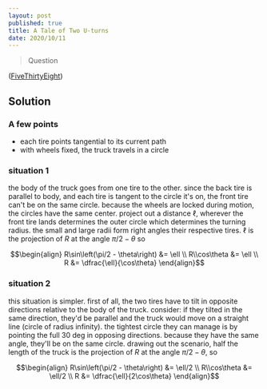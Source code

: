 ```yaml
---
layout: post
published: true
title: A Tale of Two U-turns
date: 2020/10/11
---
```


>Question

<!--more-->

([FiveThirtyEight](https://fivethirtyeight.com/features/can-you-parallel-park-your-car/))

## Solution

### A few points

- each tire points tangential to its current path
- with wheels fixed, the truck travels in a circle

### situation 1

the body of the truck goes from one tire to the other. since the back tire is parallel to body, and each tire is tangent to the circle it's on, the front tire can't be on the same circle. because the wheels are locked during motion, the circles have the same center. project out a distance $\ell,$ wherever the front tire lands determines the outer circle which determines the turning radius. the small and large radii form right angles their respective tires.  $\ell$ is the projection of $R$ at the angle $\pi/2 - \theta$ so

$$\begin{align}
R\sin\left(\pi/2 - \theta\right) &= \ell \\
R\\cos\theta &= \ell \\
R &= \dfrac{\ell}{\cos\theta}
\end{align}$$

### situation 2

this situation is simpler. first of all, the two tires have to tilt in opposite directions relative to the body of the truck. consider: if they tilted in the same direction, they'd be parallel and the truck would move on a straight line (circle of radius infinity). the tightest circle they can manage is by pointing the full 30 deg in opposing directions. because they have the same angle, they'll be on the same circle. drawing out the scenario, half the length of the truck is the projection of $R$ at the angle $\pi/2-\theta$, so

$$\begin{align}
R\sin\left(\pi/2 - \theta\right) &= \ell/2 \\
R\\cos\theta &= \ell/2 \\
R &= \dfrac{\ell}{2\cos\theta}
\end{align}$$






<br>
